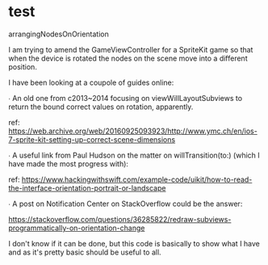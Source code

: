 # test
arrangingNodesOnOrientation

I am trying to amend the GameViewController for a SpriteKit game so that when the device is rotated the nodes on the scene move into a different position.

I have been looking at a coupole of guides online:

∙ An old one from c2013~2014 focusing on viewWillLayoutSubviews to return the bound correct values on rotation, apparently.

ref: https://web.archive.org/web/20160925093923/http://www.ymc.ch/en/ios-7-sprite-kit-setting-up-correct-scene-dimensions

∙ A useful link from Paul Hudson on the matter on willTransition(to:) (which I have made the most progress with):

ref: https://www.hackingwithswift.com/example-code/uikit/how-to-read-the-interface-orientation-portrait-or-landscape

∙ A post on Notification Center on StackOverflow could be the answer: 

https://stackoverflow.com/questions/36285822/redraw-subviews-programmatically-on-orientation-change


I don't know if it can be done, but this code is basically to show what I have and as it's pretty basic should be useful to all.
